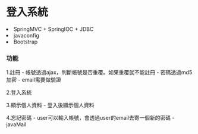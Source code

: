 <h1>登入系統</h1

1. SpringMVC + SpringIOC + JDBC
2. javaconfig
3. Bootstrap
### 功能

1.註冊
       - 帳號透過ajax，判斷帳號是否重覆。如果重覆就不能註冊
       - 密碼透過md5加密
       - email需要做驗證
	
2.登入系統

3.顯示個人資料
       - 登入後顯示個人資料

4.忘記密碼
       - user可以輸入帳號，會透過user的email去寄一個新的密碼
       - javaMail


